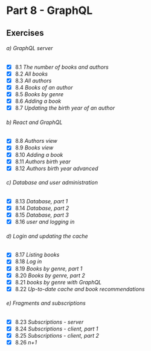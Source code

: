 # Part 8 - GraphQL


## Exercises

###### a) GraphQL server
- [x] 8.1 _The number of books and authors_  
- [x] 8.2 _All books_  
- [x] 8.3 _All authors_  
- [x] 8.4 _Books of an author_  
- [x] 8.5 _Books by genre_  
- [x] 8.6 _Adding a book_  
- [x] 8.7 _Updating the birth year of an author_  

###### b) React and GraphQL
- [x] 8.8 _Authors view_  
- [x] 8.9 _Books view_  
- [x] 8.10 _Adding a book_  
- [x] 8.11 _Authors birth year_  
- [x] 8.12 _Authors birth year advanced_  

###### c) Database and user administration
- [x] 8.13 _Database, part 1_  
- [x] 8.14 _Database, part 2_  
- [x] 8.15 _Database, part 3_  
- [x] 8.16 _user and logging in_  

###### d) Login and updating the cache
- [x] 8.17 _Listing books_  
- [x] 8.18 _Log in_  
- [x] 8.19 _Books by genre, part 1_  
- [x] 8.20 _Books by genre, part 2_  
- [x] 8.21 _books by genre with GraphQL_  
- [x] 8.22 _Up-to-date cache and book recommendations_  

###### e) Fragments and subscriptions
- [x] 8.23 _Subscriptions - server_  
- [x] 8.24 _Subscriptions - client, part 1_  
- [x] 8.25 _Subscriptions - client, part 2_  
- [x] 8.26 _n+1_  
